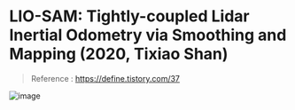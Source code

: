 LIO-SAM: Tightly-coupled Lidar Inertial Odometry via Smoothing and Mapping (2020, Tixiao Shan)
===

> Reference : https://define.tistory.com/37

![image](https://user-images.githubusercontent.com/108650199/182307499-42375a03-8689-4f55-a5e9-9eec3b592c42.png)

